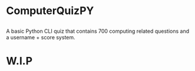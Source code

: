 # ComputerQuizPY

##

A basic Python CLI quiz that contains 700 computing related questions and a username + score system.

# W.I.P
